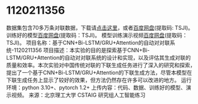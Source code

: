 # 1120211356


数据集包含70多万条对联数据，下载请[点击这里](https://github.com/wb14123/couplet-dataset/releases/download/1.0/couplet.tar.gz)，或者[百度网盘](https://pan.baidu.com/s/1TQYPp0cA6t3YG1vCZWuZEg?pwd=TSJI )(提取码: TSJI)。
训练好的模型[百度网盘](https://pan.baidu.com/s/1G6WdlhB7wq5U-tm9VTaMyQ?pwd=TSJI)(提取码：TSJI)。
模型训练演示视频[百度网盘](https://pan.baidu.com/s/1C7EbVE9FRMRaTQEQeD_iZg?pwd=TSJI)(提取码：TSJI)。
项目名称：基于CNN+Bi-LSTM/GRU+Attention的自动对对联系统-1120211356
项目描述：本实验的目的是探索基于CNN+Bi-LSTM/GRU+Attention的自动对对联系统的设计和实现，以及评估其生成对联的质量和效率。本次实验对中国传统对联的下联生成任务进行了深入的研究和探索，提出了一个基于CNN+Bi-LSTM/GRU+Attention的下联生成方法，尽管本模型在下联生成任务上显示了较好的效果，但方法仍然存在许多可以改进的地方。
运行环境：python 3.10+、pytorch 1.2+
上传内容：代码、数据、训练好的模型、演示视频。
来源：北京理工大学 CSTAIG 研究组人工智能练习